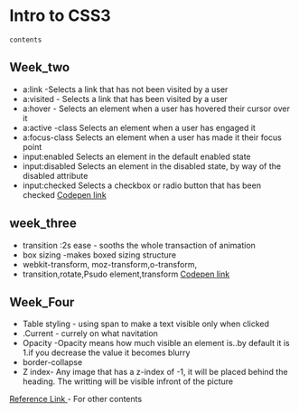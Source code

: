 # Intro to CSS3
```
contents
```

## Week_two

* a:link -Selects a link that has not been visited by a user
* a:visited - Selects a link that has been visited by a user
* a:hover - Selects an element when a user has hovered their cursor over it
* a:active	-class	Selects an element when a user has engaged it
* a:focus-class	Selects an element when a user has made it their focus point
* input:enabled	Selects an element in the default enabled state
* input:disabled Selects an element in the disabled state, by way of the disabled attribute
* input:checked	Selects a checkbox or radio button that has been checked
[Codepen link](https://codepen.io/collection/XGowWM/)

## week_three

* transition :2s ease - sooths the whole transaction of animation
* box sizing -makes boxed sizing structure
* webkit-transform, moz-transform,o-transform,
* transition,rotate,Psudo element,transform
[Codepen link](https://codepen.io/collection/AOLapY/)

## Week_Four

* Table styling - using span to make a text visible only when clicked
* .Current - currely on what navitation
* Opacity -Opacity means how much visible an element is..by default it is 1.if you decrease the value it becomes blurry
* border-collapse
* Z index- Any image that has a z-index of -1, it will be placed behind the heading. The writting will be visible infront of the picture



[Reference Link ](https://learn.shayhowe.com/advanced-html-css/complex-selectors/) - For other contents
